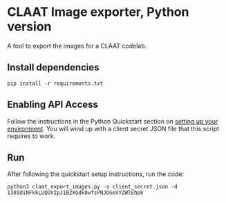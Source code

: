 # CLAAT Image exporter, Python version

A tool to export the images for a CLAAT codelab.

## Install dependencies

```shell
pip install -r requirements.txt
```

## Enabling API Access

Follow the instructions in the Python Quickstart section on [setting up your environment][].
You will wind up with a client secret JSON file that this script requires to work.

  [setting up your environment]: https://developers.google.com/docs/api/quickstart/python#set_up_your_environment
 

## Run

After following the quickstart setup instructions, run the code:

```shell
python3 claat_export_images.py -s client_secret.json -d 1389diNFkkLUQUVIpJ1B2XGdk8wfsPNJOGeVYZWlEhpk
```